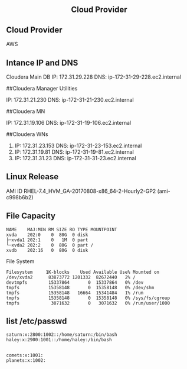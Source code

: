 ## <center> Cloud Provider

## Cloud Provider
AWS

## Intance IP and DNS

Cloudera Main DB
IP: 172.31.29.228 DNS: ip-172-31-29-228.ec2.internal

##Cloudera Manager Utilities

IP: 172.31.21.230 DNS: ip-172-31-21-230.ec2.internal

##Cloudera MN

IP: 172.31.19.106 DNS: ip-172-31-19-106.ec2.internal

##Cloudera WNs

1. IP: 172.31.23.153 DNS: ip-172-31-23-153.ec2.internal
2. IP: 172.31.19.81 DNS: ip-172-31-19-81.ec2.internal
3. IP: 172.31.31.23 DNS: ip-172-31-31-23.ec2.internal

## Linux Release
AMI ID
RHEL-7.4_HVM_GA-20170808-x86_64-2-Hourly2-GP2 (ami-c998b6b2)

## File Capacity
``` [ec2-user@ip-172-31-29-228 ~]$ lsblk
NAME    MAJ:MIN RM SIZE RO TYPE MOUNTPOINT
xvda    202:0    0  80G  0 disk
├─xvda1 202:1    0   1M  0 part
└─xvda2 202:2    0  80G  0 part /
xvdb    202:16   0  80G  0 disk
```
File System
```[ec2-user@ip-172-31-29-228 ~]$ df
Filesystem     1K-blocks    Used Available Use% Mounted on
/dev/xvda2      83873772 1201332  82672440   2% /
devtmpfs        15337864       0  15337864   0% /dev
tmpfs           15358148       0  15358148   0% /dev/shm
tmpfs           15358148   16664  15341484   1% /run
tmpfs           15358148       0  15358148   0% /sys/fs/cgroup
tmpfs            3071632       0   3071632   0% /run/user/1000
```
## list /etc/passwd

```[root@ip-172-31-29-228 ec2-user]# cat /etc/passwd
saturn:x:2800:1002::/home/saturn:/bin/bash
haley:x:2900:1001::/home/haley:/bin/bash
```
```[root@ip-172-31-29-228 ec2-user]# cat /etc/group

comets:x:1001:
planets:x:1002:
```
